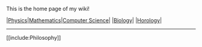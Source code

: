 This is the home page of my wiki!

|[Physics](./Physics)|[Mathematics](./Mathematics/Home)|[Computer Science](./Computer-Science/)|
|[Biology](./Biology/)|
|[Horology](./Horology/)|

---

[[include:Philosophy]]